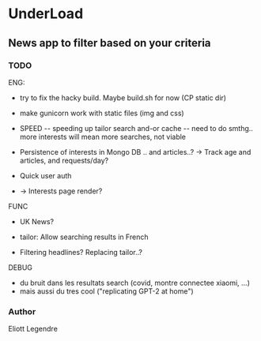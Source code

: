 # UnderLoad

## News app to filter based on your criteria


### TODO
ENG:
- try to fix the hacky build. Maybe build.sh for now (CP static dir)
- make gunicorn work with static files (img and css)

- SPEED
-- speeding up tailor search and-or cache
-- need to do smthg.. more interests will mean more searches, not viable


- Persistence of interests in Mongo DB .. and articles..?
-> Track age and articles, and requests/day?

- Quick user auth
- -> Interests page render?


FUNC
- UK News?

- tailor: Allow searching results in French

- Filtering headlines? Replacing tailor..? 

DEBUG
- du bruit dans les resultats search (covid, montre connectee xiaomi, ...)
- mais aussi du tres cool ("replicating GPT-2 at home")

### Author 
Eliott Legendre 
